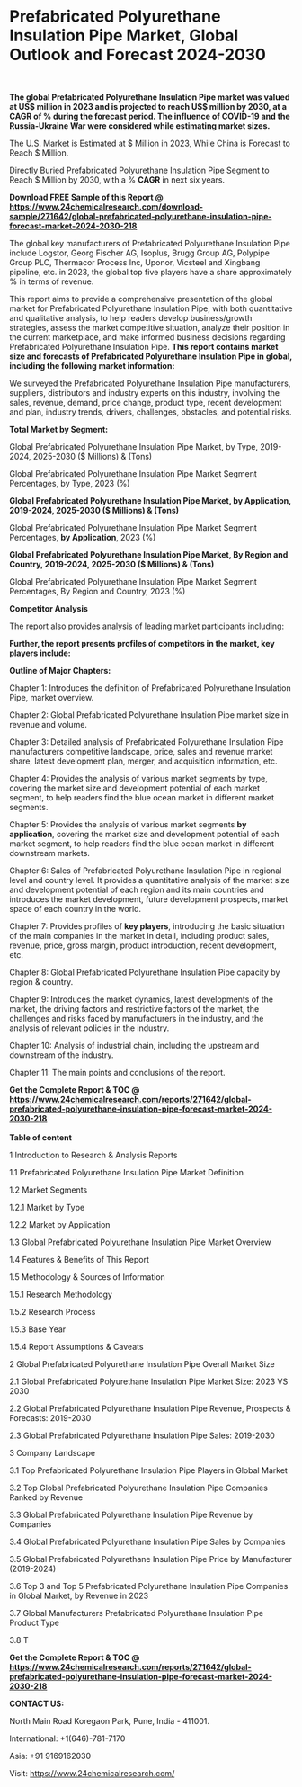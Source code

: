 <h1>Prefabricated Polyurethane Insulation Pipe Market, Global Outlook and Forecast 2024-2030</h1><br/><p><strong>The global Prefabricated Polyurethane Insulation Pipe market was valued at US$ million in 2023 and is projected to reach US$ million by 2030, at a <strong>CAGR</strong> of % during the forecast period. The influence of COVID-19 and the Russia-Ukraine War were considered while estimating market sizes.</strong></p><p>The U.S. Market is Estimated at $ Million in 2023, While China is Forecast to Reach $ Million.</p><p>Directly Buried Prefabricated Polyurethane Insulation Pipe Segment to Reach $ Million by 2030, with a % <strong>CAGR</strong> in next six years.</p><div><b>Download FREE Sample of this Report @ <a href="https://www.24chemicalresearch.com/download-sample/271642/global-prefabricated-polyurethane-insulation-pipe-forecast-market-2024-2030-218">https://www.24chemicalresearch.com/download-sample/271642/global-prefabricated-polyurethane-insulation-pipe-forecast-market-2024-2030-218</a></b></div><p>The global key manufacturers of Prefabricated Polyurethane Insulation Pipe include Logstor, Georg Fischer AG, Isoplus, Brugg Group AG, Polypipe Group PLC, Thermacor Process Inc, Uponor, Vicsteel and Xingbang pipeline, etc. in 2023, the global top five players have a share approximately % in terms of revenue.</p><p>This report aims to provide a comprehensive presentation of the global market for Prefabricated Polyurethane Insulation Pipe, with both quantitative and qualitative analysis, to help readers develop business/growth strategies, assess the market competitive situation, analyze their position in the current marketplace, and make informed business decisions regarding Prefabricated Polyurethane Insulation Pipe. <strong>This report contains market size and forecasts of Prefabricated Polyurethane Insulation Pipe in global, including the following market information:</strong></p><p>We surveyed the Prefabricated Polyurethane Insulation Pipe manufacturers, suppliers, distributors and industry experts on this industry, involving the sales, revenue, demand, price change, product type, recent development and plan, industry trends, drivers, challenges, obstacles, and potential risks.</p><p><strong>Total Market by Segment:</strong></p><p>Global Prefabricated Polyurethane Insulation Pipe Market, by Type, 2019-2024, 2025-2030 ($ Millions) & (Tons)</p><p>Global Prefabricated Polyurethane Insulation Pipe Market Segment Percentages, by Type, 2023 (%)</p><p><strong>Global Prefabricated Polyurethane Insulation Pipe Market, <strong>by Application</strong>, 2019-2024, 2025-2030 ($ Millions) & (Tons)</strong></p><p>Global Prefabricated Polyurethane Insulation Pipe Market Segment Percentages, <strong>by Application</strong>, 2023 (%)</p><p><strong>Global Prefabricated Polyurethane Insulation Pipe Market, By Region and Country, 2019-2024, 2025-2030 ($ Millions) & (Tons)</strong></p><p>Global Prefabricated Polyurethane Insulation Pipe Market Segment Percentages, By Region and Country, 2023 (%)</p><p><strong>Competitor Analysis</strong></p><p>The report also provides analysis of leading market participants including:</p><p><strong>Further, the report presents profiles of competitors in the market, <strong>key players</strong> include:</strong></p><p><strong>Outline of Major Chapters:</strong></p><p>Chapter 1: Introduces the definition of Prefabricated Polyurethane Insulation Pipe, market overview.</p><p>Chapter 2: Global Prefabricated Polyurethane Insulation Pipe market size in revenue and volume.</p><p>Chapter 3: Detailed analysis of Prefabricated Polyurethane Insulation Pipe manufacturers competitive landscape, price, sales and revenue market share, latest development plan, merger, and acquisition information, etc.</p><p>Chapter 4: Provides the analysis of various market segments by type, covering the market size and development potential of each market segment, to help readers find the blue ocean market in different market segments.</p><p>Chapter 5: Provides the analysis of various market segments <strong>by application</strong>, covering the market size and development potential of each market segment, to help readers find the blue ocean market in different downstream markets.</p><p>Chapter 6: Sales of Prefabricated Polyurethane Insulation Pipe in regional level and country level. It provides a quantitative analysis of the market size and development potential of each region and its main countries and introduces the market development, future development prospects, market space of each country in the world.</p><p>Chapter 7: Provides profiles of <strong>key players</strong>, introducing the basic situation of the main companies in the market in detail, including product sales, revenue, price, gross margin, product introduction, recent development, etc.</p><p>Chapter 8: Global Prefabricated Polyurethane Insulation Pipe capacity by region & country.</p><p>Chapter 9: Introduces the market dynamics, latest developments of the market, the driving factors and restrictive factors of the market, the challenges and risks faced by manufacturers in the industry, and the analysis of relevant policies in the industry.</p><p>Chapter 10: Analysis of industrial chain, including the upstream and downstream of the industry.</p><p>Chapter 11: The main points and conclusions of the report.</p><div><b>Get the Complete Report & TOC @ <a href="https://www.24chemicalresearch.com/reports/271642/global-prefabricated-polyurethane-insulation-pipe-forecast-market-2024-2030-218">https://www.24chemicalresearch.com/reports/271642/global-prefabricated-polyurethane-insulation-pipe-forecast-market-2024-2030-218</a></b></div><br><b>Table of content</b><p>1 Introduction to Research & Analysis Reports<br />
 
  1.1 Prefabricated Polyurethane Insulation Pipe Market Definition<br />
 
  1.2 Market Segments<br />
 
  1.2.1 Market by Type<br />
 
  1.2.2 Market by Application<br />
 
  1.3 Global Prefabricated Polyurethane Insulation Pipe Market Overview<br />
 
  1.4 Features & Benefits of This Report<br />
 
  1.5 Methodology & Sources of Information<br />
 
  1.5.1 Research Methodology<br />
 
  1.5.2 Research Process<br />
 
  1.5.3 Base Year<br />
 
  1.5.4 Report Assumptions & Caveats<br />
 
 2 Global Prefabricated Polyurethane Insulation Pipe Overall Market Size<br />
 
  2.1 Global Prefabricated Polyurethane Insulation Pipe Market Size: 2023 VS 2030<br />
 
  2.2 Global Prefabricated Polyurethane Insulation Pipe Revenue, Prospects & Forecasts: 2019-2030<br />
 
  2.3 Global Prefabricated Polyurethane Insulation Pipe Sales: 2019-2030<br />
 
 3 Company Landscape<br />
 
  3.1 Top Prefabricated Polyurethane Insulation Pipe Players in Global Market<br />
 
  3.2 Top Global Prefabricated Polyurethane Insulation Pipe Companies Ranked by Revenue<br />
 
  3.3 Global Prefabricated Polyurethane Insulation Pipe Revenue by Companies<br />
 
  3.4 Global Prefabricated Polyurethane Insulation Pipe Sales by Companies<br />
 
  3.5 Global Prefabricated Polyurethane Insulation Pipe Price by Manufacturer (2019-2024)<br />
 
  3.6 Top 3 and Top 5 Prefabricated Polyurethane Insulation Pipe Companies in Global Market, by Revenue in 2023<br />
 
  3.7 Global Manufacturers Prefabricated Polyurethane Insulation Pipe Product Type<br />
 
  3.8 T<br><div><b>Get the Complete Report & TOC @ <a href="https://www.24chemicalresearch.com/reports/271642/global-prefabricated-polyurethane-insulation-pipe-forecast-market-2024-2030-218">https://www.24chemicalresearch.com/reports/271642/global-prefabricated-polyurethane-insulation-pipe-forecast-market-2024-2030-218</a></b></div></p>
 
 <b>CONTACT US:</b><br>
 
 North Main Road Koregaon Park, Pune, India - 411001.<br/>
 
 International: +1(646)-781-7170<br/>
 
 Asia: +91 9169162030<br/>
 
 Visit: <a href="https://www.24chemicalresearch.com/">https://www.24chemicalresearch.com/</a>
 
 <br>